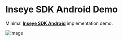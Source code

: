 # Inseye SDK Android Demo
Minimal [**Inseye SDK Android**](https://github.com/Inseye/Inseye-SDK-Android) implementation demo. 


![image](https://github.com/user-attachments/assets/68748512-7a97-469d-9f34-7bdbc4c542b5)

